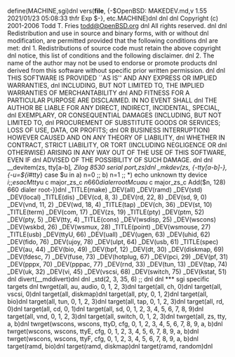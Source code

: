 define(MACHINE,sgi)dnl
vers(__file__,
	{-$OpenBSD: MAKEDEV.md,v 1.55 2021/01/23 05:08:33 thfr Exp $-},
etc.MACHINE)dnl
dnl
dnl Copyright (c) 2001-2006 Todd T. Fries <todd@OpenBSD.org>
dnl All rights reserved.
dnl
dnl Redistribution and use in source and binary forms, with or without
dnl modification, are permitted provided that the following conditions
dnl are met:
dnl 1. Redistributions of source code must retain the above copyright
dnl    notice, this list of conditions and the following disclaimer.
dnl 2. The name of the author may not be used to endorse or promote products
dnl    derived from this software without specific prior written permission.
dnl
dnl THIS SOFTWARE IS PROVIDED ``AS IS'' AND ANY EXPRESS OR IMPLIED WARRANTIES,
dnl INCLUDING, BUT NOT LIMITED TO, THE IMPLIED WARRANTIES OF MERCHANTABILITY
dnl AND FITNESS FOR A PARTICULAR PURPOSE ARE DISCLAIMED.  IN NO EVENT SHALL
dnl THE AUTHOR BE LIABLE FOR ANY DIRECT, INDIRECT, INCIDENTAL, SPECIAL,
dnl EXEMPLARY, OR CONSEQUENTIAL DAMAGES (INCLUDING, BUT NOT LIMITED TO,
dnl PROCUREMENT OF SUBSTITUTE GOODS OR SERVICES; LOSS OF USE, DATA, OR PROFITS;
dnl OR BUSINESS INTERRUPTION) HOWEVER CAUSED AND ON ANY THEORY OF LIABILITY,
dnl WHETHER IN CONTRACT, STRICT LIABILITY, OR TORT (INCLUDING NEGLIGENCE OR
dnl OTHERWISE) ARISING IN ANY WAY OUT OF THE USE OF THIS SOFTWARE, EVEN IF
dnl ADVISED OF THE POSSIBILITY OF SUCH DAMAGE.
dnl
dnl
__devitem(zs, tty[a-b]*, Zilog 8530 serial port,zs)dnl
_mkdev(zs, {-tty[a-b]-}, {-u=${i#tty*}
	case $u in
	a) n=0 ;;
	b) n=1 ;;
	*) echo unknown tty device $i ;;
	esac
	M tty$u c major_zs_c $n 660 dialer root
	M cua$u c major_zs_c Add($n, 128) 660 dialer root-})dnl
_TITLE(make)
_DEV(all)
_DEV(ramd)
_DEV(std)
_DEV(local)
_TITLE(dis)
_DEV(cd, 8, 3)
_DEV(rd, 22, 8)
_DEV(sd, 9, 0)
_DEV(vnd, 11, 2)
_DEV(wd, 18, 4)
_TITLE(tap)
_DEV(ch, 36)
_DEV(st, 10)
_TITLE(term)
_DEV(com, 17)
_DEV(zs, 19)
_TITLE(pty)
_DEV(ptm, 52)
_DEV(pty, 5)
_DEV(tty, 4)
_TITLE(cons)
_DEV(wsdisp, 25)
_DEV(wscons)
_DEV(wskbd, 26)
_DEV(wsmux, 28)
_TITLE(point)
_DEV(wsmouse, 27)
_TITLE(usb)
_DEV(ttyU, 66)
_DEV(uall)
_DEV(ugen, 63)
_DEV(uhid, 62)
_DEV(fido, 76)
_DEV(ujoy, 78)
_DEV(ulpt, 64)
_DEV(usb, 61)
_TITLE(spec)
_DEV(au, 44)
_DEV(bio, 49)
_DEV(bpf, 12)
_DEV(dt, 30)
_DEV(diskmap, 69)
_DEV(fdesc, 7)
_DEV(fuse, 73)
_DEV(hotplug, 67)
_DEV(pci, 29)
_DEV(pf, 31)
_DEV(pppx, 70)
_DEV(pppac, 77)
_DEV(rnd, 33)
_DEV(tun, 13)
_DEV(tap, 74)
_DEV(uk, 32)
_DEV(vi, 45)
_DEV(vscsi, 68)
_DEV(switch, 75)
_DEV(kstat, 51)
dnl
divert(__mddivert)dnl
dnl
_std(2, 3, 35, 6)
	;;
dnl
dnl *** sgi specific targets
dnl
twrget(all, au, audio, 0, 1, 2, 3)dnl
target(all, ch, 0)dnl
target(all, vscsi, 0)dnl
target(all, diskmap)dnl
target(all, pty, 0, 1, 2)dnl
target(all, bio)dnl
target(all, tun, 0, 1, 2, 3)dnl
target(all, tap, 0, 1, 2, 3)dnl
target(all, rd, 0)dnl
target(all, cd, 0, 1)dnl
target(all, sd, 0, 1, 2, 3, 4, 5, 6, 7, 8, 9)dnl
target(all, vnd, 0, 1, 2, 3)dnl
target(all, switch, 0, 1, 2, 3)dnl
twrget(all, zs, tty, a, b)dnl
twrget(wscons, wscons, ttyD, cfg, 0, 1, 2, 3, 4, 5, 6, 7, 8, 9, a, b)dnl
twrget(wscons, wscons, ttyE, cfg, 0, 1, 2, 3, 4, 5, 6, 7, 8, 9, a, b)dnl
twrget(wscons, wscons, ttyF, cfg, 0, 1, 2, 3, 4, 5, 6, 7, 8, 9, a, b)dnl
target(ramd, bio)dnl
target(ramd, diskmap)dnl
target(ramd, random)dnl
